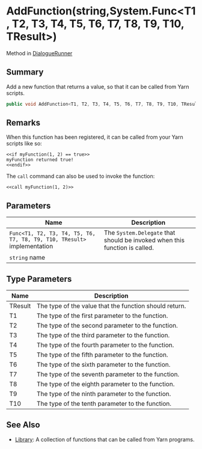 # AddFunction(string,System.Func\<T1, T2, T3, T4, T5, T6, T7, T8, T9, T10, TResult>)

Method in [DialogueRunner](yarn.unity.dialoguerunner.md)

## Summary

Add a new function that returns a value, so that it can be called from Yarn scripts.

```csharp
public void AddFunction<T1, T2, T3, T4, T5, T6, T7, T8, T9, T10, TResult>(string name, System.Func<T1, T2, T3, T4, T5, T6, T7, T8, T9, T10, TResult> implementation);
```

## Remarks

When this function has been registered, it can be called from your Yarn scripts like so:

```
<<if myFunction(1, 2) == true>>
myFunction returned true!
<<endif>>
```

The `call` command can also be used to invoke the function:

```
<<call myFunction(1, 2)>>
```

## Parameters

| Name                                                                    | Description                                                                |
| ----------------------------------------------------------------------- | -------------------------------------------------------------------------- |
| `Func<T1, T2, T3, T4, T5, T6, T7, T8, T9, T10, TResult>` implementation | The `System.Delegate` that should be invoked when this function is called. |
| `string` name                                                           |                                                                            |

## Type Parameters

| Name    | Description                                            |
| ------- | ------------------------------------------------------ |
| TResult | The type of the value that the function should return. |
| T1      | The type of the first parameter to the function.       |
| T2      | The type of the second parameter to the function.      |
| T3      | The type of the third parameter to the function.       |
| T4      | The type of the fourth parameter to the function.      |
| T5      | The type of the fifth parameter to the function.       |
| T6      | The type of the sixth parameter to the function.       |
| T7      | The type of the seventh parameter to the function.     |
| T8      | The type of the eighth parameter to the function.      |
| T9      | The type of the ninth parameter to the function.       |
| T10     | The type of the tenth parameter to the function.       |

## See Also

* [Library](yarn.library.md): A collection of functions that can be called from Yarn programs.
